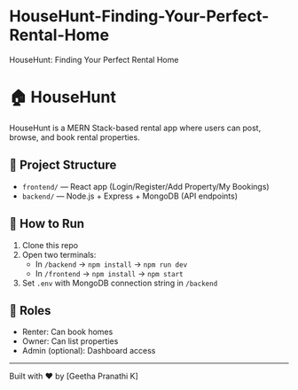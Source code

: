 # HouseHunt-Finding-Your-Perfect-Rental-Home
HouseHunt: Finding Your Perfect Rental Home
# 🏠 HouseHunt

HouseHunt is a MERN Stack-based rental app where users can post, browse, and book rental properties.

## 📁 Project Structure

- `frontend/` — React app (Login/Register/Add Property/My Bookings)
- `backend/` — Node.js + Express + MongoDB (API endpoints)

## 🚀 How to Run

1. Clone this repo
2. Open two terminals:
   - In `/backend` → `npm install` → `npm run dev`
   - In `/frontend` → `npm install` → `npm start`
3. Set `.env` with MongoDB connection string in `/backend`

## 👤 Roles
- Renter: Can book homes
- Owner: Can list properties
- Admin (optional): Dashboard access

---

Built with ❤️ by [Geetha Pranathi K]
